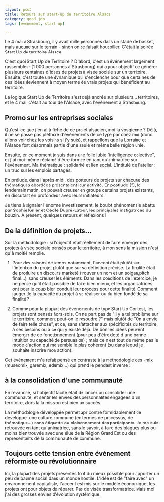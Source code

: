 ```yaml
---
layout: post
title: Retours sur start-up de territoire Alsace
category: good_job
tags: [evenement, start up]

---
```


Le 4 mai à Strasbourg, il y avait mille personnes dans un stade de basket, mais aucune sur le terrain - sinon on se faisait houspiller. C'était la soirée Start Up de territoire Alsace.

<!--more-->


C'est quoi Start Up de Territoire ? D'abord, c'est un événement largement rassembleur (1 000 personnes à Strasbourg) qui a pour objectif de générer plusieurs centaines d'idées de projets à visée sociale sur un territoire. Ensuite, c'est toute une dynamique qui s'enclenche pour que certaines de ces idées deviennent à moyen terme de vrais projets qui bénéficient au territoire.

La logique Start Up de Territoire s'est déjà ancrée sur plusieurs... territoires, et le 4 mai, c'était au tour de l'Alsace, avec l'événement à Strasbourg.

## Promo sur les entreprises sociales

Qu'est-ce que j'en ai à fiche de ce projet alsacien, moi la vosgienne ? Déjà, il ne se passe pas pléthore d'événements de ce type par chez moi (donc allons voir chez les voisins si j'y suis), et rappellons que la Lorraine et l'Alsace font désormais partie d'une seule et même belle région unie.

Ensuite, en ce moment je suis dans une folle lubie "intelligence colective", et j'ai moi-même réclamé d'être formée en tant qu'animatrice sur l'événement. Ma thématique : solidarité et lien social. L'intitulé de l'atelier : un truc sur les emplois partagés.

En prélude, dans l'après-midi, des porteurs de projets sur chacune des thématiques abordées présentaient leur activité. En postlude (?), le lendemain matin, on pouvait creuser en groupe certains projets existants, en discutant en profondeur avec leurs initiateurs.

Je tiens à signaler l'énorme investissement, le boulot phénoménale abattu par Sophie Keller et Cécile Dupré-Latour, les principales instigatrices du bouzin. A présent, quelques retours et réflexions !

## De la définition de projets...

Sur la méthodologie : si l'objectif était réellement de faire émerger des projets à visée sociale pensés pour le territoire, à mon sens la mission n'est qu'à moitié remplie.

1. Pour des raisons de temps notamment, l'accent était plutôt sur l'intention du projet plutôt que sur sa définition précise. La finalité était de produire un discours marketé (trouver un nom et un solgan,pitch final...), sans creuser les éléments. Dans les conditions de l'exercice, je ne pense qu'il était possible de faire bien mieux, et les organisatrices ont pour le coup bien conduit leur process pour cette finalité. Comment jauger de la capacité du projet à se réaliser ou du bien fondé de sa finalité ?


2. Comme pour la plupart des événements de type Start Up Contest, les projets sont pensés hors-sols. On ne part pas de "il y a tel problème sur le territoire, comment peut-on le résoudre ?" mais plutôt de "On a envie de faire telle chose", et ce, sans s'attacher aux spécificités du territoire, à ses besoins ou à ce qui y existe déjà. De bonnes idées peuvent émerger de ce fonctionnement (pour peu d'être doté d'une bonne intuition ou capacité de persuasion)  ; mais ce n'est tout de même pas le mode d'action qui me semble le plus cohérent (ou dans lequel je souhaite inscrire mon action).

Cet événement m'a refait pensé en contraste à la méthodologie des -mix (museomix, garemix, edumix...) qui prend le pendant inverse :

## à la consolidation d'une communauté
En revanche, si l'objectif tacite était de lancer ou consolider une communauté, et sentir les envies des personnalités engagées d'un territoire, alors là la mission est bien un succès.

La méthodologie développée permet apr contre formidablement de développer une culture commune (en termes de processus, de thématique...) sans étiquette ou cloisonnement des participants. Je me suis retrouvée en tant qu'animatrice, sans le savoir, à faire des blagues plus ou moins bien trouvée avec une élue de la Région Grand Est ou des représentants de la communauté de commune.


## Toujours cette tension entre événement réformiste ou révolutionnaire

Ici, la plupart des projets présentés font du mieux possible pour apporter un peu de baume social dans un monde hostile. L'idée est de "faire avec" un environnement capitaliste, l'accent est mis sur le modèle économique, les projets ont pour objets de réparer. Pas de visée transformatrice. Mais moi j'ai des grosses envies d'évolution systémique.
